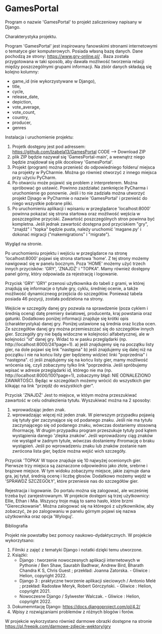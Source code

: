 # GamesPortal
Program o nazwie 'GamesPortal' to projekt zaliczeniowy napisany w Django. 


Charakterystyka projektu.
   
Program 'GamesPortal' jest inspirowany fanowskimi stronami internetowymi o tematyce gier komputerowych. Posiada własną bazę danych. Dane pochodzą ze strony: https://www.gry-online.pl/ . Baza została przygotowana w taki sposób, aby dawała możliwość tworzenia relacji między poszczególnymi grupami informacji. Na zbiór danych składają się kolejno kolumny:
- game_id (nie wykorzystywane w Django),
- title,
- cycle,
- release_date,
- depiction,
- vote_average,
- vote_count,
- country,
- producer,
- genres


Instalacja i uruchomienie projektu:
   
1. Projetk dostępny jest pod adressem: https://github.com/Izabela13/GamesPortal
   CODE --> Download ZIP
2. plik ZIP będzie nazywał się 'GamesPortal-main', a wewnątrz niego będzie znajdował się plik docelowy 'GamesPortal'.
3. Projekt (program) można przenieść do odpowiedniego folderu/ miejsca na projekty w PyCharmie. Można go również otworzyć z innego miejsca przy użyciu PyCharm.
4. Po otwarciu może pojawić się problem z interpreterem. Można spróbować go ustawić. Powinno zazdziałać zamknięcie PyCharma i uruchomienie go ponownie. Jeśli i to nie zadziała można utworzyć projekt Djnago w PyCharmie o nazwie 'GamesPortal' i przenieść do niego wszystkie pobrane pliki.
5. Po uruchomieniu aplikacji i wpisaniu w przeglądarce 'localhost:8000' powinna pokazać się strona startowa oraz możliwość wejścia w poszczególne przyciski. Zawartość poszczególnych stron powinna być kompletna. Jeśli jednak zawartość dostępna pod przyciskiem "gry", "znajdź" i "topka" będzie pusta, należy uruchomić 'magane.py' i dokonać migracji ("makemigrations" i "migrate").


Wygląd na stronie.
   
Po uruchomieniu projektu i wejściu w przeglądarce na stronę 'localhost:8000' pojawi się strona startowa 'home'. Z tej strony możemy nawigować się w panelu bocznym. Poza 'HOME' możemy użyć trzech innych przycisków: 'GRY', 'ZNAJDŹ' i "TOPKA". Mamy również dostępny panel górny, który odpowiada za rejestrację i logowanie.

Przycisk 'GRY' 
'GRY' przenosi użytkownika do tabeli z grami, w której znajdują się informacje o tytule gry, cyklu, średniej ocenie, a także możliwość dynamiczneog przejścia do szczegółów. Ponieważ tabela posiada 46 pozycji, została podzielona na strony. 

Wejście w szczegóły danej gry pozwala na sprawdzenie (poza cyklem i średnią oceną) datę premiery światowej, producenta, kraj powstania oraz gatunki. Dodatkowo poniżej informacji znajduje się krótki opis (charakterystyka) danej gry. Poniżej ustawione są średnia oraz liczba ocen. Ze szczegółów danej gry można przemieszczać się do szczegółów innych gier. Szczegóły gry nie będą widoczne w kolejności alfabetycznej, ale w kolejności "id" danej gry. Widać to w pasku przeglądarki (np. http://localhost:8000/24?page=1). 
a) jeśli znajdujemy się na początku listy gier, na dole pojawi się link "następna"
b) jeśli znajdujemy się dalej niż na początku i nie na końcu listy gier będziemy widzieć linki "poprzednia" i "następna".
c) jeśli znajdujemy się na końcu listy gier, mamy możliwość wrócenia się, czyli zobaczymy tylko link "poprzednia. 
Jeśli spróbujemy wpisać w adresie przeglądarki id, którego nie ma (np. http://localhost:8000/100?page=1), zobaczymy błąd: NIE ODNALEZIONO ZAWARTOŚCI.
Będąc w szczegółach możemy wrócić do wszystkich gier klikając na link "przejdź do wszystkich gier".

Przycisk 'ZNAJDŹ'
Jest to miejsce, w któym można przeszukiwać zawartość w celu odnalezienia tytułu. Wyszukiwać można na 2 sposoby:
1) wprowadzając jeden znak.
2) wprowadzając więcej niż jeden znak.
W pierwszym przypadku pojawią się tytuły gier zaczynające się od podanego znaku. Jeśli nie ma tytułu zaczynającego się od podanego znaku, wówczas dostaniemy stosowną ifnormację.
W drugim przypadku program przeszukuje tytuły pod kątem wystąpienia danego 'zlepka znaków'. Jeśli wprowadzony ciąg znaków nie wystąpił w żadnym tytule, wówczas dostaniemy ifnromację o braku wystąpień.
Jeśli po wprowadzeniu znaku lub znaków zostanie nam zwrócona lista gier, będzie można wejść wich szczegóły. 

Przycisk 'TOPKA'
W topce znajduje się 10 najwyżej ocenionych gier. Pierwsze trzy miejsca są zaznaczone odpowiednio jako złote, srebrne i brązowe miejsce. W tym widoku zobaczymy miejsce, jakie zajmuje dana gra, jej tytuł, średnią ocenę i liczbę głosów. Dodatkowo możemy wejdź w 'SPRAWDŹ SZCZEGÓŁY', które przeniesie nas do szczegółów gier. 

Rejestracja i logowanie.
Do portalu można się zalogować, ale wcześniej trzeba być zarejestrowanym. W projekcie dostępni są trzej użytkownicy: Ellie, Ethan i Mia. Wszyscy troje mają to samo hasło, które brzmi "Giereczkowanie". Można zalogować się na któregoś z użytkowników, aby zobaczyć, że po zalogowaniu w panelu górnym pojawi się nazwa użytkownika oraz opcja 'Wyloguj'. 


Bibliografia
   
Projekt nie powstałby bez pomocy naukowo-dydaktycznych. W projekcie wykorzytsano:
1. Filmiki z zajęć z tematyki Django i notatki dzięki temu utworzone.
2. Książki:
   - Django : tworzenie nowoczesnych aplikacji internetowych w Pythonie / Ben Shaw, Saurabh Badhwar, Andrew Bird, Bharath Chandra K S, Chris Guest ; przekład: Joanna Zatorska. - Gliwice : Helion, copyright 2022.
   - Django 3 : praktyczne tworzenie aplikacji sieciowych / Antonio Melé ; przekład: Radosław Meryk, Robert Górczyński. - Gliwice : Helion, copyright 2021.
   - Nowoczesne Django / Sylwester Walczak. - Gliwice : Helion, copyright 2022.
4. Dokumemntację Django: https://docs.djangoproject.com/pl/4.2/
5. Wpisy z rozwiązaniami problemów z różnych blogów i forów.

W projekcie wykorzystano również darmowe obrazki dostępne na stronie https://pl.freepik.com/darmowe-zdjecie-wektory/gry
